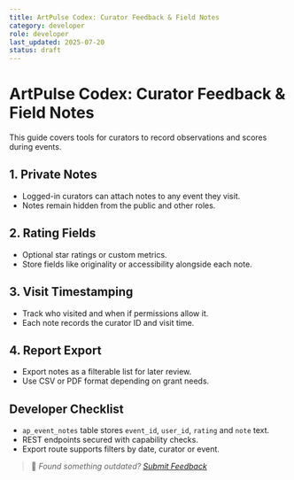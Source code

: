 ```yaml
---
title: ArtPulse Codex: Curator Feedback & Field Notes
category: developer
role: developer
last_updated: 2025-07-20
status: draft
---
```

# ArtPulse Codex: Curator Feedback & Field Notes

This guide covers tools for curators to record observations and scores during events.

## 1. Private Notes
- Logged-in curators can attach notes to any event they visit.
- Notes remain hidden from the public and other roles.

## 2. Rating Fields
- Optional star ratings or custom metrics.
- Store fields like originality or accessibility alongside each note.

## 3. Visit Timestamping
- Track who visited and when if permissions allow it.
- Each note records the curator ID and visit time.

## 4. Report Export
- Export notes as a filterable list for later review.
- Use CSV or PDF format depending on grant needs.

## Developer Checklist
- `ap_event_notes` table stores `event_id`, `user_id`, `rating` and `note` text.
- REST endpoints secured with capability checks.
- Export route supports filters by date, curator or event.

> 💬 *Found something outdated? [Submit Feedback](feedback.md)*
